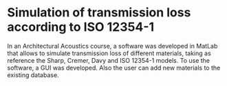 # Simulation of transmission loss according to ISO 12354-1

In an Architectural Acoustics course, a software was developed in MatLab that allows to simulate transmission loss of different materials, taking as reference the Sharp, Cremer, Davy and ISO 12354-1 models. To use the software, a GUI was developed. Also the user can add new materials to the existing database.
